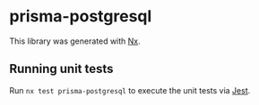 # prisma-postgresql

This library was generated with [Nx](https://nx.dev).

## Running unit tests

Run `nx test prisma-postgresql` to execute the unit tests via [Jest](https://jestjs.io).

